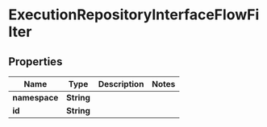 

# ExecutionRepositoryInterfaceFlowFilter


## Properties

| Name | Type | Description | Notes |
|------------ | ------------- | ------------- | -------------|
|**namespace** | **String** |  |  |
|**id** | **String** |  |  |



